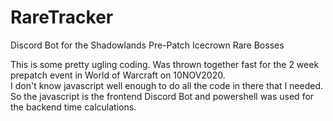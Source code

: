 # RareTracker
Discord Bot for the Shadowlands Pre-Patch Icecrown Rare Bosses  

This is some pretty ugling coding. Was thrown together fast for the 2 week prepatch event in World of Warcraft on 10NOV2020.  
I don't know javascript well enough to do all the code in there that I needed.  
So the javascript is the frontend Discord Bot and powershell was used for the backend time calculations.
